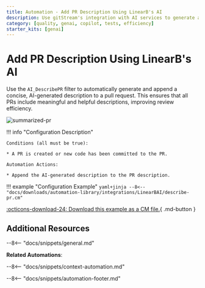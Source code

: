 ```yaml
---
title: Automation - Add PR Description Using LinearB's AI
description: Use gitStream's integration with AI services to generate a summary of the changes in the PR.
category: [quality, genai, copilot, tests, efficiency]
starter_kits: [genai]
---
```

# Add PR Description Using LinearB's AI

<!-- --8<-- [start:example]-->
Use the `AI_DescribePR` filter to automatically generate and append a concise, AI-generated description to a pull request. This ensures that all PRs include meaningful and helpful descriptions, improving review efficiency.

![summarized-pr](/automations/integrations/askAI/summarize-pr/LinearB-AI-describe-pr.png)

!!! info "Configuration Description"

    Conditions (all must be true):

    * A PR is created or new code has been committed to the PR.

    Automation Actions:

    * Append the AI-generated description to the PR description.

!!! example "Configuration Example"
    ```yaml+jinja
    --8<-- "docs/downloads/automation-library/integrations/LinearBAI/describe-pr.cm"
    ```
    <div class="result" markdown>
        <span>
        [:octicons-download-24: Download this example as a CM file.](/downloads/automation-library/integrations/LinearBAI/describe-pr.cm){ .md-button }
        </span>
    </div>
<!-- --8<-- [end:example]-->

## Additional Resources

--8<-- "docs/snippets/general.md"

**Related Automations**:

--8<-- "docs/snippets/context-automation.md"

--8<-- "docs/snippets/automation-footer.md"

